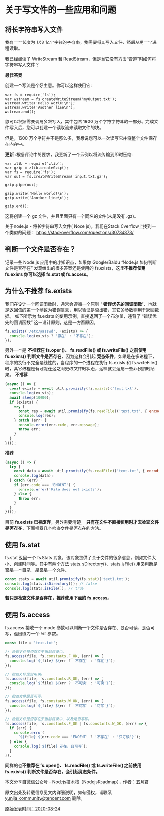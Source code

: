 # 关于写文件的一些应用和问题



## 将长字符串写入文件

我有一个长度为 1.69 亿个字符的字符串，我需要将其写入文件，然后从另一个进程读取。

我已经阅读了 WriteStream 和 ReadStream，但是当它没有方法“管道”时如何将字符串写入文件？

**最佳答案**

创建一个写流是个好主意。你可以这样使用它:

```
var fs = require('fs');
var wstream = fs.createWriteStream('myOutput.txt');
wstream.write('Hello world!\n');
wstream.write('Another line\n');
wstream.end();
```


您可以根据需要调用多次写入，其中包含 1600 万个字符字符串的一部分。完成文件写入后，您可以创建一个读取流来读取文件的块。

但是，1600 万个字符并不是那么多，我想说您可以一次读写它并将整个文件保存在内存中。

**更新** :根据评论中的要求，我更新了一个示例以将流传输到即时压缩:

```
var zlib = require('zlib');
var gzip = zlib.createGzip();
var fs = require('fs');
var out = fs.createWriteStream('input.txt.gz');

gzip.pipe(out);

gzip.write('Hello world!\n');
gzip.write('Another line\n');

gzip.end();
```


这将创建一个 gz 文件，并且里面只有一个同名的文件(末尾没有 .gz)。



关于node.js - 将长字符串写入文件( Node js)，我们在Stack Overflow上找到一个类似的问题： https://stackoverflow.com/questions/30734373/

## 判断一个文件是否存在？

记录一些 Node.js 应用中的小知识点，如果你 Google/Baidu “Node.js 如何判断文件是否存在” 发现给出的很多答案还是使用的 fs.exists，这里**不推荐使用 fs.exists 你可以选择 fs.stat 或 fs.access。**

## **为什么不推荐 fs.exists**

我们在设计一个回调函数时，通常会遵循一个原则 “ **错误优先的回调函数**”，也就是返回值的第一个参数为错误信息，用以验证是否出错，其它的参数则用于返回数据。 如下所示为 fs.exists 的使用示例，直接返回了一个布尔值，违背了 “错误优先的回调函数” 这一设计原则，这是一方面原因。

```javascript
fs.exists('/etc/passwd', (exists) => {
  console.log(exists ? '存在' : '不存在');
});
```

另外一个是 **不推荐在 fs.open()、 fs.readFile() 或 fs.writeFile() 之前使用 fs.exists() 判断文件是否存在**，因为这样会引起 **竞态条件**，如果是在多进程下，程序的执行不完全是线性的，当程序的一个进程在执行 fs.exists 和 fs.writeFile() 时，其它进程是有可能在这之间更改文件的状态，这样就会造成一些非预期的结果。 **不推荐**

```javascript
(async () => {
  const exists = await util.promisify(fs.exists)('text.txt');
  console.log(exists);
  await sleep(10000);
  if (exists) {
    try {
      const res = await util.promisify(fs.readFile)('text.txt', { encoding: 'utf-8' });
      console.log(res);
    } catch (err) {
      console.error(err.code, err.message);
      throw err;
    }
  }
})();
```

**推荐**

```javascript
(async () => {
  try {
    const data = await util.promisify(fs.readFile)('text.txt', { encoding: 'utf-8' });
    console.log(data);
  } catch (err) {
    if (err.code === 'ENOENT') {
      console.error('File does not exists');
    } else {
      throw err;
    }
  }
})();
```

目前 **fs.exists 已被废弃**，另外需要清楚， **只有在文件不直接使用时才去检查文件是否存在**，下面推荐几个检查文件是否存在的方法。

## **使用 fs.stat**

fs.stat 返回一个 fs.Stats 对象，该对象提供了关于文件的很多信息，例如文件大小、创建时间等。其中有两个方法 stats.isDirectory()、stats.isFile() 用来判断是否是一个目录、是否是一个文件。

```javascript
const stats = await util.promisify(fs.stat)('text1.txt');
console.log(stats.isDirectory()); // false
console.log(stats.isFile()); // true
```

**若只是检查文件是否存在，推荐使用下面的 fs.access**。

## **使用 fs.access**

fs.access 接收一个 mode 参数可以判断一个文件是否存在、是否可读、是否可写，返回值为一个 err 参数。

```javascript
const file = 'text.txt';

// 检查文件是否存在于当前目录中。
fs.access(file, fs.constants.F_OK, (err) => {
  console.log(`${file} ${err ? '不存在' : '存在'}`);
});

// 检查文件是否可读。
fs.access(file, fs.constants.R_OK, (err) => {
  console.log(`${file} ${err ? '不可读' : '可读'}`);
});

// 检查文件是否可写。
fs.access(file, fs.constants.W_OK, (err) => {
  console.log(`${file} ${err ? '不可写' : '可写'}`);
});

// 检查文件是否存在于当前目录中、以及是否可写。
fs.access(file, fs.constants.F_OK | fs.constants.W_OK, (err) => {
  if (err) {
    console.error(
      `${file} ${err.code === 'ENOENT' ? '不存在' : '只可读'}`);
  } else {
    console.log(`${file} 存在，且可写`);
  }
});
```

同样的也**不推荐在 fs.open()、 fs.readFile() 或 fs.writeFile() 之前使用 fs.exists() 判断文件是否存在，会引起竞态条件。**

本文分享自微信公众号 - Nodejs技术栈（NodejsRoadmap），作者：五月君

原文出处及转载信息见文内详细说明，如有侵权，请联系 yunjia_community@tencent.com 删除。

[原始发表时间：2020-08-24](https://cloud.tencent.com/developer/article/1688742)

